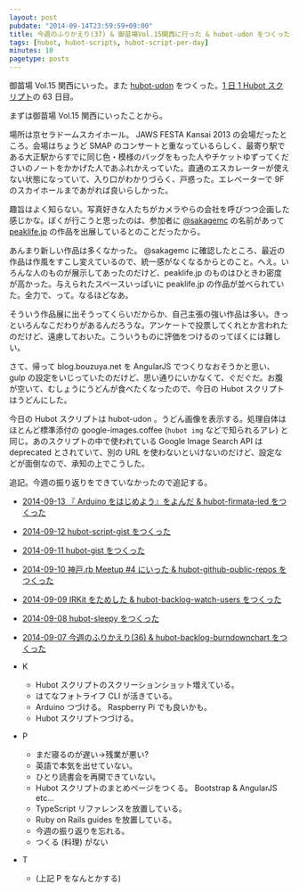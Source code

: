 ```yaml
---
layout: post
pubdate: "2014-09-14T23:59:59+09:00"
title: 今週のふりかえり(37) & 御苗場Vol.15関西に行った & hubot-udon をつくった
tags: [hubot, hubot-scripts, hubot-script-per-day]
minutes: 10
pagetype: posts
---
```

御苗場 Vol.15 関西にいった。また [hubot-udon][gh:bouzuya/hubot-udon] をつくった。[1 日 1 Hubot スクリプト][hubot-script-per-day]の 63 日目。

まずは御苗場 Vol.15 関西にいったことから。

場所は京セラドームスカイホール。 JAWS FESTA Kansai 2013 の会場だったところ。会場はちょうど SMAP のコンサートと重なっているらしく、最寄り駅である大正駅からすでに同じ色・模様のバッグをもった人やチケットゆずってくださいのノートをかかげた人であふれかえっていた。直通のエスカレーターが使えない状態になっていて、入り口がわかりづらく、戸惑った。エレベーターで 9F のスカイホールまであがれば良いらしかった。

趣旨はよく知らない。写真好きな人たちがカメラやらの会社を呼びつつ企画した感じかな。ぼくが行こうと思ったのは、参加者に [@sakagemc][] の名前があって [peaklife.jp][peaklife] の作品を出展しているとのことだったから。

あんまり新しい作品は多くなかった。 @sakagemc に確認したところ、最近の作品は作風をすこし変えているので、統一感がなくなるからとのこと。へえ。いろんな人のものが展示してあったのだけど、peaklife.jp のものはひときわ密度が高かった。与えられたスペースいっぱいに peaklife.jp の作品が並べられていた。全力で、って。なるほどなあ。

そういう作品展に出そうってくらいだからか、自己主張の強い作品は多い。きっといろんなこだわりがあるんだろうな。アンケートで投票してくれとか言われたのだけど、遠慮しておいた。こういうものに評価をつけるのってぼくには難しい。

さて、帰って blog.bouzuya.net を AngularJS でつくりなおそうかと思い、gulp の設定をいじっていたのだけど、思い通りにいかなくて、ぐだぐだ。お腹が空いて、むしょうにうどんが食べたくなったので、今日の Hubot スクリプトはうどんにした。

今日の Hubot スクリプトは hubot-udon 。うどん画像を表示する。処理自体はほとんど標準添付の google-images.coffee (`hubot img` などで知られるアレ) と同じ。あのスクリプトの中で使われている Google Image Search API は deprecated とされていて、別の URL を使わないといけないのだけど、設定などが面倒なので、承知の上でこうした。

追記。今週の振り返りをできていなかったので追記する。

- [2014-09-13 『 Arduino をはじめよう』をよんだ & hubot-firmata-led をつくった][2014-09-13]
- [2014-09-12 hubot-script-gist をつくった][2014-09-12]
- [2014-09-11 hubot-gist をつくった][2014-09-11]
- [2014-09-10 神戸.rb Meetup #4 にいった & hubot-github-public-repos をつくった][2014-09-10]
- [2014-09-09 IRKit をためした & hubot-backlog-watch-users をつくった][2014-09-09]
- [2014-09-08 hubot-sleepy をつくった][2014-09-08]
- [2014-09-07 今週のふりかえり(36) & hubot-backlog-burndownchart をつくった][2014-09-07]

- K
  - Hubot スクリプトのスクリーションショット増えている。
  - はてなフォトライフ CLI が活きている。
  - Arduino つづける。 Raspberry Pi でも良いかも。
  - Hubot スクリプトつづける。
- P
  - まだ寝るのが遅い→残業が悪い?
  - 英語で本気を出せていない。
  - ひとり読書会を再開できていない。
  - Hubot スクリプトのまとめページをつくる。 Bootstrap & AngularJS etc...
  - TypeScript リファレンスを放置している。
  - Ruby on Rails guides を放置している。
  - 今週の振り返りを忘れる。
  - つくる (料理) がない
- T
  - (上記 P をなんとかする)


[2014-09-13]: http://blog.bouzuya.net/2014/09/13/
[2014-09-12]: http://blog.bouzuya.net/2014/09/12/
[2014-09-11]: http://blog.bouzuya.net/2014/09/11/
[2014-09-10]: http://blog.bouzuya.net/2014/09/10/
[2014-09-09]: http://blog.bouzuya.net/2014/09/09/
[2014-09-08]: http://blog.bouzuya.net/2014/09/08/
[2014-09-07]: http://blog.bouzuya.net/2014/09/07/
[peaklife]: http://peaklife.jp
[@sakagemc]: https://twitter.com/sakagemc
[gh:bouzuya/hubot-udon]: https://github.com/bouzuya/hubot-udon
[hubot-script-per-day]: http://blog.bouzuya.net/posts?tags=hubot-script-per-day
